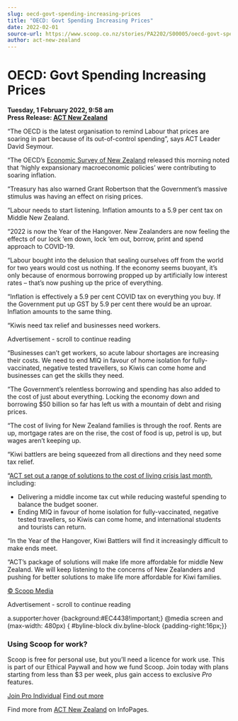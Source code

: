 ```yaml
---
slug: oecd-govt-spending-increasing-prices
title: "OECD: Govt Spending Increasing Prices"
date: 2022-02-01
source-url: https://www.scoop.co.nz/stories/PA2202/S00005/oecd-govt-spending-increasing-prices.htm
author: act-new-zealand
---
```

OECD: Govt Spending Increasing Prices
=====================================

**Tuesday, 1 February 2022, 9:58 am**  
**Press Release: [ACT New Zealand](https://info.scoop.co.nz/ACT_New_Zealand)**

“The OECD is the latest organisation to remind Labour that prices are soaring in part because of its out-of-control spending”, says ACT Leader David Seymour.

“The OECD’s [Economic Survey of New Zealand](https://www.act.org.nz/r?u=MJEQmUCVgHndARBVHiQy1QIuItYEb3d2oVYICPj1HsGPZr-Vgi__omNeA-aMzIZhT-9rsmSRC3FWJP17b-N_1g&e=752ed10e9ed7db3a7867d6b86ebadc6c&utm_source=actnz&utm_medium=email&utm_campaign=oecd_govt_spending_prices&n=2) released this morning noted that ‘highly expansionary macroeconomic policies’ were contributing to soaring inflation.

“Treasury has also warned Grant Robertson that the Government’s massive stimulus was having an effect on rising prices.

“Labour needs to start listening. Inflation amounts to a 5.9 per cent tax on Middle New Zealand.

“2022 is now the Year of the Hangover. New Zealanders are now feeling the effects of our lock ‘em down, lock ‘em out, borrow, print and spend approach to COVID-19.

“Labour bought into the delusion that sealing ourselves off from the world for two years would cost us nothing. If the economy seems buoyant, it’s only because of enormous borrowing propped up by artificially low interest rates – that’s now pushing up the price of everything.

“Inflation is effectively a 5.9 per cent COVID tax on everything you buy. If the Government put up GST by 5.9 per cent there would be an uproar. Inflation amounts to the same thing.

“Kiwis need tax relief and businesses need workers.

Advertisement - scroll to continue reading





“Businesses can’t get workers, so acute labour shortages are increasing their costs. We need to end MIQ in favour of home isolation for fully-vaccinated, negative tested travellers, so Kiwis can come home and businesses can get the skills they need.

“The Government’s relentless borrowing and spending has also added to the cost of just about everything. Locking the economy down and borrowing $50 billion so far has left us with a mountain of debt and rising prices.

“The cost of living for New Zealand families is through the roof. Rents are up, mortgage rates are on the rise, the cost of food is up, petrol is up, but wages aren’t keeping up.

“Kiwi battlers are being squeezed from all directions and they need some tax relief.

“[ACT set out a range of solutions to the cost of living crisis last month](https://www.act.org.nz/r?u=x7qo17qR1Kb0lLg85yQYfAbXTC6Z7wxyptuSZemzKnEe8GsWMkqwnZiPf3BA86cf5230z3CGLhXzj1ep9TvIc8cX1oL1k4dpWKrHWgyOdkppo4ztzXf7nSlWGSiWSrU8XQ4qOKCDrupRmUVvpBRf_3S8fSiMKY0ao5XNpqMS1a7ypDT6biS2kDxy2upkURt-KmghzqEJS0g8CbNax-tGIg&e=752ed10e9ed7db3a7867d6b86ebadc6c&utm_source=actnz&utm_medium=email&utm_campaign=oecd_govt_spending_prices&n=3), including:

*   Delivering a middle income tax cut while reducing wasteful spending to balance the budget sooner.
*   Ending MIQ in favour of home isolation for fully-vaccinated, negative tested travellers, so Kiwis can come home, and international students and tourists can return.

“In the Year of the Hangover, Kiwi Battlers will find it increasingly difficult to make ends meet.

“ACT’s package of solutions will make life more affordable for middle New Zealand. We will keep listening to the concerns of New Zealanders and pushing for better solutions to make life more affordable for Kiwi families.

[© Scoop Media](http://www.scoop.co.nz/about/terms.html)  

Advertisement - scroll to continue reading



a.supporter:hover {background:#EC4438!important;} @media screen and (max-width: 480px) { #byline-block div.byline-block {padding-right:16px;}}

### Using Scoop for work?

Scoop is free for personal use, but you’ll need a licence for work use. This is part of our Ethical Paywall and how we fund Scoop. Join today with plans starting from less than $3 per week, plus gain access to exclusive _Pro_ features.  
  
[Join Pro Individual](https://pro.scoop.co.nz/Individual/?from=ProIn24) [Find out more](https://pro.scoop.co.nz/using-scoop-for-work/?from=ProIn24)

Find more from [ACT New Zealand](https://info.scoop.co.nz/ACT_New_Zealand) on InfoPages.